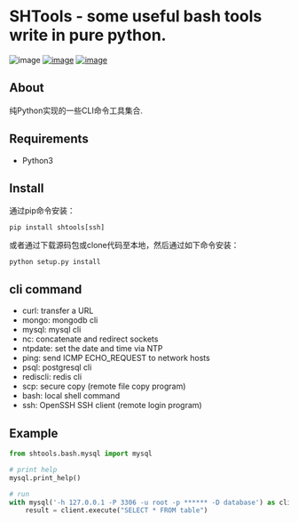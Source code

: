 # SHTools - some useful bash tools write in pure python.

![image](https://img.shields.io/badge/made_in-china-ff2121.svg)
[![image](https://img.shields.io/pypi/v/shtools.svg)](https://pypi.org/project/shtools/)
[![image](https://img.shields.io/pypi/l/shtools.svg)](https://pypi.org/project/shtools/)

## About
纯Python实现的一些CLI命令工具集合.

## Requirements
- Python3

## Install
通过pip命令安装：
```shell
pip install shtools[ssh]
```
或者通过下载源码包或clone代码至本地，然后通过如下命令安装：
```shell
python setup.py install
```

## cli command
- curl: transfer a URL
- mongo: mongodb cli
- mysql: mysql cli
- nc: concatenate and redirect sockets
- ntpdate: set the date and time via NTP
- ping: send ICMP ECHO_REQUEST to network hosts
- psql: postgresql cli
- rediscli: redis cli
- scp: secure copy (remote file copy program)
- bash: local shell command
- ssh: OpenSSH SSH client (remote login program)

## Example
```python
from shtools.bash.mysql import mysql

# print help
mysql.print_help()

# run
with mysql('-h 127.0.0.1 -P 3306 -u root -p ****** -D database') as client:
    result = client.execute("SELECT * FROM table")
```
